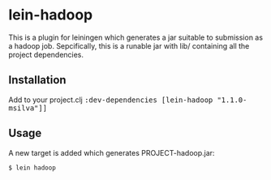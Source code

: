 # lein-hadoop

This is a plugin for leiningen which generates a jar suitable to submission
as a hadoop job. Sepcifically, this is a runable jar with lib/ containing all
the project dependencies.

## Installation

Add to your project.clj <tt>:dev-dependencies [lein-hadoop "1.1.0-msilva"]]</tt>

## Usage

A new target is added which generates PROJECT-hadoop.jar:

    $ lein hadoop

